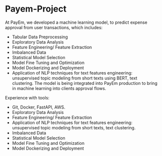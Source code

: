 # Payem-Project


At PayEm, we developed a machine learning model, to predict expense approval from user transactions, which includes:
- Tabular Data Preprocessing
- Exploratory Data Analysis
- Feature Engineering/ Feature Extraction
- Imbalanced Data
- Statistical Model Selection
- Model Fine Tuning and Optimization
- Model Dockerizing and Deployment 
- Application of NLP techniques for text features engineering: unsupervised topic modeling from short texts using BERT, text clustering.
The model is being integrated into PayEm production to bring in machine learning into clients approval flows.

Experience with tools:
- Git, Docker, FastAPI, AWS.
- Exploratory Data Analysis
- Feature Engineering/ Feature Extraction
- Application of NLP techniques for text features engineering: unsupervised topic modeling from short texts, text clustering. 
- Imbalanced Data
- Statistical Model Selection
- Model Fine Tuning and Optimization
- Model Dockerizing and Deployment
